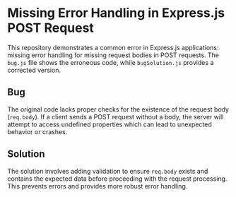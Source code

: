 # Missing Error Handling in Express.js POST Request

This repository demonstrates a common error in Express.js applications: missing error handling for missing request bodies in POST requests.  The `bug.js` file shows the erroneous code, while `bugSolution.js` provides a corrected version.

## Bug

The original code lacks proper checks for the existence of the request body (`req.body`). If a client sends a POST request without a body, the server will attempt to access undefined properties which can lead to unexpected behavior or crashes.

## Solution

The solution involves adding validation to ensure `req.body` exists and contains the expected data before proceeding with the request processing.  This prevents errors and provides more robust error handling.